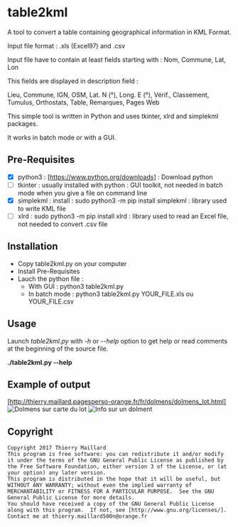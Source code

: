 # table2kml
A tool to convert a table containing geographical information in KML Format.

Input file format : .xls (Excel97) and .csv

Input file have to contain at least fields starting with : Nom, Commune, Lat, Lon

This fields are displayed in description field :

Lieu, Commune, IGN, OSM, Lat. N (°), Long. E (°), Vérif., Classement, Tumulus, Orthostats, Table, Remarques, Pages Web

This simple tool is written in Python and uses tkinter, xlrd and simplekml packages.

It works in batch mode or with a GUI.

Pre-Requisites
-----------------

- [x] python3 :  [https://www.python.org/downloads] : Download python
- [ ] tkinter : usually installed with python : GUI toolkit, not needed in batch mode when you give a file on command line
- [x] simplekml : install : sudo python3 -m pip install simplekml : library used to write KML file
- [ ] xlrd : sudo python3 -m pip install xlrd : library used to read an Excel file, not needed to convert .csv file

Installation
------------
* Copy table2kml.py on your computer
* Install Pre-Requisites
* Lauch the python file :
    * With GUI : python3 table2kml.py
    * In batch mode : python3 table2kml.py YOUR_FILE.xls ou YOUR_FILE.csv

Usage
-------
Launch *table2kml.py* with *-h* or *--help* option to get help or read comments at the beginning of the source file.

**./table2kml.py --help**

Example of output
------------------
[http://thierry.maillard.pagesperso-orange.fr/fr/dolmens/dolmens_lot.html]
![Dolmens sur carte du lot](http://thierry.maillard.pagesperso-orange.fr/fr/dolmens/screenshot_v0.5.jpg "Dolmens sur carte du lot")
![Info sur un dolment](http://thierry.maillard.pagesperso-orange.fr/fr/dolmens/screenshot_zoom_v0.5.jpg "Infos sur 1 dolmen")

Copyright
-----------
    Copyright 2017 Thierry Maillard
    This program is free software: you can redistribute it and/or modify it under the terms of the GNU General Public License as published by the Free Software Foundation, either version 3 of the License, or (at your option) any later version.
    This program is distributed in the hope that it will be useful, but WITHOUT ANY WARRANTY; without even the implied warranty of MERCHANTABILITY or FITNESS FOR A PARTICULAR PURPOSE.  See the GNU General Public License for more details.
    You should have received a copy of the GNU General Public License along with this program.  If not, see [http://www.gnu.org/licenses/]. Contact me at thierry.maillard500n@orange.fr
